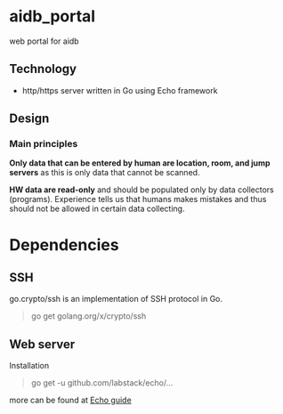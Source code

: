 # aidb_portal

web portal for aidb


## Technology

* http/https server written in Go using Echo framework

## Design

### Main principles

**Only data that can be entered by human are location, room, and jump servers** as this is only data that cannot be scanned.

**HW data are read-only** and should be populated only by data collectors (programs). Experience tells us that humans makes mistakes and thus should not be allowed in certain data collecting.

# Dependencies

## SSH

go.crypto/ssh is an implementation of SSH protocol in Go.

> go get golang.org/x/crypto/ssh

## Web server

Installation

>  go get -u github.com/labstack/echo/...

more can be found at [Echo guide](https://echo.labstack.com/guide)